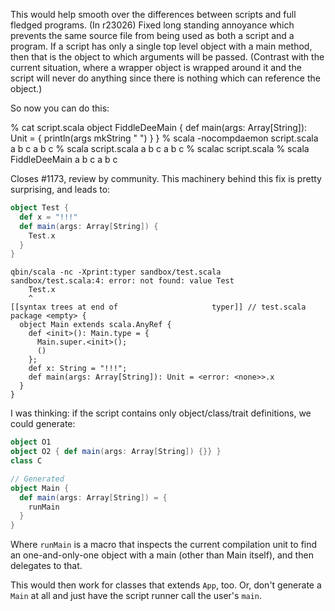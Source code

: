 This would help smooth over the differences between scripts and full fledged programs.
(In r23026) Fixed long standing annoyance which prevents the same source file
from being used as both a script and a program.  If a script has
only a single top level object with a main method, then that is
the object to which arguments will be passed.  (Contrast with the
current situation, where a wrapper object is wrapped around it and
the script will never do anything since there is nothing which can
reference the object.)

So now you can do this:

% cat script.scala
object FiddleDeeMain {
  def main(args: Array[String]): Unit = {
    println(args mkString " ")
  }
}
% scala -nocompdaemon script.scala a b c
a b c
% scala script.scala a b c
a b c
% scalac script.scala
% scala FiddleDeeMain a b c
a b c

Closes #1173, review by community.
This machinery behind this fix is pretty surprising, and leads to:

```scala
object Test {
  def x = "!!!"
  def main(args: Array[String]) {
    Test.x
  }
}
```

```
qbin/scala -nc -Xprint:typer sandbox/test.scala
sandbox/test.scala:4: error: not found: value Test
    Test.x
    ^
[[syntax trees at end of                     typer]] // test.scala
package <empty> {
  object Main extends scala.AnyRef {
    def <init>(): Main.type = {
      Main.super.<init>();
      ()
    };
    def x: String = "!!!";
    def main(args: Array[String]): Unit = <error: <none>>.x
  }
}
```
I was thinking: if the script contains only object/class/trait definitions, we could generate:

```scala
object O1
object O2 { def main(args: Array[String]) {}} }
class C

// Generated
object Main {
  def main(args: Array[String]) = {
    runMain
  }
}
```

Where `runMain` is a macro that inspects the current compilation unit to find an one-and-only-one object with a main (other than Main itself), and then delegates to that.

This would then work for classes that extends `App`, too.
Or, don't generate a `Main` at all and just have the script runner call the user's `main`.
